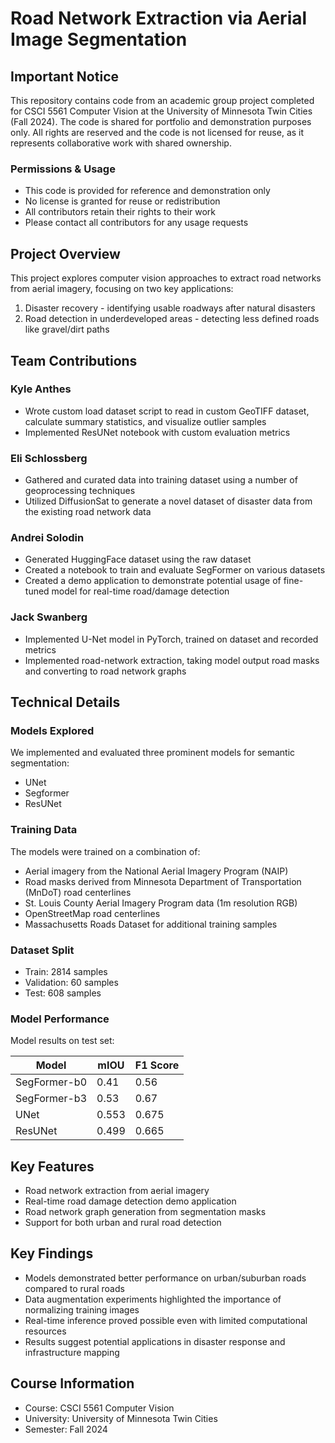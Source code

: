 # Road Network Extraction via Aerial Image Segmentation

## Important Notice
This repository contains code from an academic group project completed for CSCI 5561 Computer Vision at the University of Minnesota Twin Cities (Fall 2024). The code is shared for portfolio and demonstration purposes only. All rights are reserved and the code is not licensed for reuse, as it represents collaborative work with shared ownership.

### Permissions & Usage
- This code is provided for reference and demonstration only
- No license is granted for reuse or redistribution
- All contributors retain their rights to their work
- Please contact all contributors for any usage requests

## Project Overview

This project explores computer vision approaches to extract road networks from aerial imagery, focusing on two key applications:
1. Disaster recovery - identifying usable roadways after natural disasters
2. Road detection in underdeveloped areas - detecting less defined roads like gravel/dirt paths

## Team Contributions

### Kyle Anthes
- Wrote custom load dataset script to read in custom GeoTIFF dataset, calculate summary statistics, and visualize outlier samples  
- Implemented ResUNet notebook with custom evaluation metrics

### Eli Schlossberg
- Gathered and curated data into training dataset using a number of geoprocessing techniques
- Utilized DiffusionSat to generate a novel dataset of disaster data from the existing road network data

### Andrei Solodin  
- Generated HuggingFace dataset using the raw dataset
- Created a notebook to train and evaluate SegFormer on various datasets
- Created a demo application to demonstrate potential usage of fine-tuned model for real-time road/damage detection

### Jack Swanberg
- Implemented U-Net model in PyTorch, trained on dataset and recorded metrics
- Implemented road-network extraction, taking model output road masks and converting to road network graphs

## Technical Details

### Models Explored
We implemented and evaluated three prominent models for semantic segmentation:
- UNet
- Segformer  
- ResUNet

### Training Data
The models were trained on a combination of:
- Aerial imagery from the National Aerial Imagery Program (NAIP)
- Road masks derived from Minnesota Department of Transportation (MnDoT) road centerlines
- St. Louis County Aerial Imagery Program data (1m resolution RGB)
- OpenStreetMap road centerlines 
- Massachusetts Roads Dataset for additional training samples

### Dataset Split
- Train: 2814 samples
- Validation: 60 samples  
- Test: 608 samples

### Model Performance

Model results on test set:

| Model | mIOU | F1 Score |
|-------|------|-----------|
| SegFormer-b0 | 0.41 | 0.56 |
| SegFormer-b3 | 0.53 | 0.67 |
| UNet | 0.553 | 0.675 |
| ResUNet | 0.499 | 0.665 |

## Key Features

- Road network extraction from aerial imagery
- Real-time road damage detection demo application
- Road network graph generation from segmentation masks
- Support for both urban and rural road detection

## Key Findings
- Models demonstrated better performance on urban/suburban roads compared to rural roads
- Data augmentation experiments highlighted the importance of normalizing training images
- Real-time inference proved possible even with limited computational resources
- Results suggest potential applications in disaster response and infrastructure mapping

## Course Information
- Course: CSCI 5561 Computer Vision
- University: University of Minnesota Twin Cities  
- Semester: Fall 2024